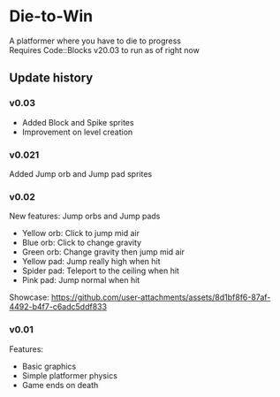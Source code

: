 # Die-to-Win
A platformer where you have to die to progress  
Requires Code::Blocks v20.03 to run as of right now

## Update history

### v0.03
- Added Block and Spike sprites
- Improvement on level creation

### v0.021
Added Jump orb and Jump pad sprites

### v0.02
New features: Jump orbs and Jump pads
- Yellow orb: Click to jump mid air
- Blue orb: Click to change gravity
- Green orb: Change gravity then jump mid air
- Yellow pad: Jump really high when hit
- Spider pad: Teleport to the ceiling when hit
- Pink pad: Jump normal when hit
  
Showcase: https://github.com/user-attachments/assets/8d1bf8f6-87af-4492-b4f7-c6adc5ddf833

### v0.01
Features:
- Basic graphics
- Simple platformer physics
- Game ends on death

